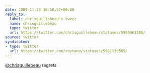 ```yaml
---
date: 2009-11-23 16:50:57+00:00
reply_to:
  label: chrisguillebeau's tweet
  name: chrisguillebeau
  type: twitter
  url: https://twitter.com/chrisguillebeau/statuses/5980461185/
source: twitter
syndicated:
- type: twitter
  url: https://twitter.com/roytang/statuses/5981130569/
---
```


[@chrisguillebeau](https://twitter.com/chrisguillebeau/) regrets